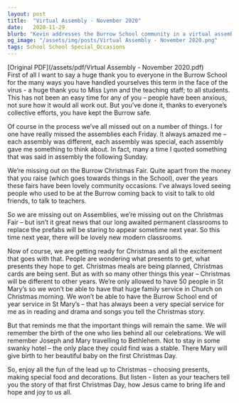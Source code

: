 ```yaml
---
layout: post
title:  "Virtual Assembly - November 2020"
date:   2020-11-29
blurb: "Kevin addresses the Burrow School community in a virtual assembly, acknowledging the challenges faced during the pandemic and the things they've missed out on. He expresses his anticipation for the new classrooms to replace the prefabs next year. Despite the changes to the usual Christmas celebrations, he reminds everyone of the true meaning of Christmas and encourages them to enjoy the lead up to the holiday."
og_image: "/assets/img/posts/Virtual Assembly - November 2020.png"
tags: School School Special_Occasions
---
```

[Original PDF](/assets/pdf/Virtual Assembly - November 2020.pdf)    
First of all I want to say a huge thank you to everyone in the Burrow School for the many ways you have handled yourselves this term in the face of the virus - a huge thank you to Miss Lynn and the teaching staff; to all students. This has not been an easy time for any of you – people have been anxious, not sure how it would all work out. But you’ve done it, thanks to everyone’s collective efforts, you have kept the Burrow safe.

Of course in the process we’ve all missed out on a number of things. I for one have really missed the assemblies each Friday. It always amazed me – each assembly was different, each assembly was special, each assembly gave me something to think about. In fact, many a time I quoted something that was said in assembly the following Sunday.

We’re missing out on the Burrow Christmas Fair. Quite apart from the money that you raise (which goes towards things in the School), over the years these fairs have been lovely community occasions. I’ve always loved seeing people who used to be at the Burrow coming back to visit to talk to old friends, to talk to teachers.

So we are missing out on Assemblies, we’re missing out on the Christmas Fair – but isn’t it great news that our long awaited permanent classrooms to replace the prefabs will be staring to appear sometime next year. So this time next year, there will be lovely new modern classrooms.

Now of course, we are getting ready for Christmas and all the excitement that goes with that. People are wondering what presents to get, what presents they hope to get. Christmas meals are being planned, Christmas cards are being sent. But as with so many other things this year – Christmas will be different to other years. We’re only allowed to have 50 people in St Mary’s so we won’t be able to have that huge family service in Church on Christmas morning. We won’t be able to have the Burrow School end of year service in St Mary’s – that has always been a very special service for me as in reading and drama and songs you tell the Christmas story.

But that reminds me that the important things will remain the same. We will remember the birth of the one who lies behind all our celebrations. We will remember Joseph and Mary travelling to Bethlehem. Not to stay in some swanky hotel – the only place they could find was a stable. There Mary will give birth to her beautiful baby on the first Christmas Day.

So, enjoy all the fun of the lead up to Christmas – choosing presents, making special food and decorations. But listen - listen as your teachers tell you the story of that first Christmas Day, how Jesus came to bring life and hope and joy to us all.
